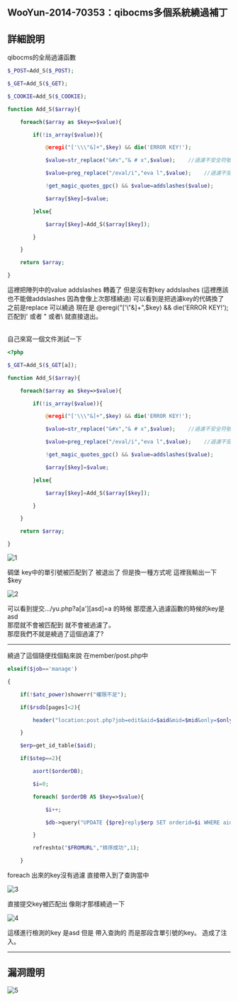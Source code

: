 ## WooYun-2014-70353：qibocms多個系統繞過補丁

## **詳細說明**
qibocms的全局過濾函數

```php
$_POST=Add_S($_POST);

$_GET=Add_S($_GET);

$_COOKIE=Add_S($_COOKIE);
```

```php
function Add_S($array){

    foreach($array as $key=>$value){

        if(!is_array($value)){

            @eregi("['\\\"&]+",$key) && die('ERROR KEY!');

            $value=str_replace("&#x","& # x",$value);    //過濾不安全符號

            $value=preg_replace("/eval/i","eva l",$value);    //過濾不安全函數

            !get_magic_quotes_gpc() && $value=addslashes($value);

            $array[$key]=$value;

        }else{

            $array[$key]=Add_S($array[$key]); 

        }

    }

    return $array;

}
```

這裡把陣列中的value addslashes 轉義了
但是沒有對key addslashes (這裡應該也不能做addslashes 因為會像上次那樣繞過)
可以看到是把過濾key的代碼換了 之前是replace 可以繞過
現在是 @eregi("['\\"&]+",$key) && die('ERROR KEY!');
匹配到' 或者 " 或者\ 就直接退出。
<br />
<br />

自己來寫一個文件測試一下
```php
<?php  

$_GET=Add_S($_GET[a]);

function Add_S($array){

    foreach($array as $key=>$value){

        if(!is_array($value)){

            @eregi("['\\\"&]+",$key) && die('ERROR KEY!');

            $value=str_replace("&#x","& # x",$value);    //過濾不安全符號

            $value=preg_replace("/eval/i","eva l",$value);    //過濾不安全函數

            !get_magic_quotes_gpc() && $value=addslashes($value);

            $array[$key]=$value;

        }else{

            $array[$key]=Add_S($array[$key]); 

        }

    }

    return $array;

}
```

![1](https://raw.githubusercontent.com/dyeat/PDF/master/%E8%AB%96PHP%E5%B8%B8%E8%A6%8B%E7%9A%84%E6%BC%8F%E6%B4%9E/images/3/3.19/3.19-1.jpg)

碉堡 key中的單引號被匹配到了 被退出了
但是換一種方式呢 這裡我輸出一下$key

![2](https://raw.githubusercontent.com/dyeat/PDF/master/%E8%AB%96PHP%E5%B8%B8%E8%A6%8B%E7%9A%84%E6%BC%8F%E6%B4%9E/images/3/3.19/3.19-2.jpg)

可以看到提交.../yu.php?a[a'][asd]=a 的時候 那麼進入過濾函數的時候的key是asd
<br />
那麼就不會被匹配到 就不會被過濾了。
<br />
那麼我們不就是繞過了這個過濾了?


---

繞過了這個隨便找個點來說
在member/post.php中

```php
elseif($job=='manage')

{

    if(!$atc_power)showerr("權限不足");

    if($rsdb[pages]<2){

        header("location:post.php?job=edit&aid=$aid&mid=$mid&only=$only");exit;

    }

    $erp=get_id_table($aid);

    if($step==2){

        asort($orderDB);

        $i=0;

        foreach( $orderDB AS $key=>$value){

            $i++;

            $db->query("UPDATE {$pre}reply$erp SET orderid=$i WHERE aid='$aid' AND rid='$key'");

        }

        refreshto("$FROMURL","排序成功",1);

    }
```
foreach 出來的key沒有過濾 直接帶入到了查詢當中

![3](https://raw.githubusercontent.com/dyeat/PDF/master/%E8%AB%96PHP%E5%B8%B8%E8%A6%8B%E7%9A%84%E6%BC%8F%E6%B4%9E/images/3/3.19/3.19-3.jpg)

直接提交key被匹配出 像剛才那樣繞過一下

![4](https://raw.githubusercontent.com/dyeat/PDF/master/%E8%AB%96PHP%E5%B8%B8%E8%A6%8B%E7%9A%84%E6%BC%8F%E6%B4%9E/images/3/3.19/3.19-4.jpg)

這樣進行檢測的key 是asd 但是 帶入查詢的 而是那段含單引號的key。
造成了注入。

---

## **漏洞證明**

![5](https://raw.githubusercontent.com/dyeat/PDF/master/%E8%AB%96PHP%E5%B8%B8%E8%A6%8B%E7%9A%84%E6%BC%8F%E6%B4%9E/images/3/3.19/3.19-4.jpg)
